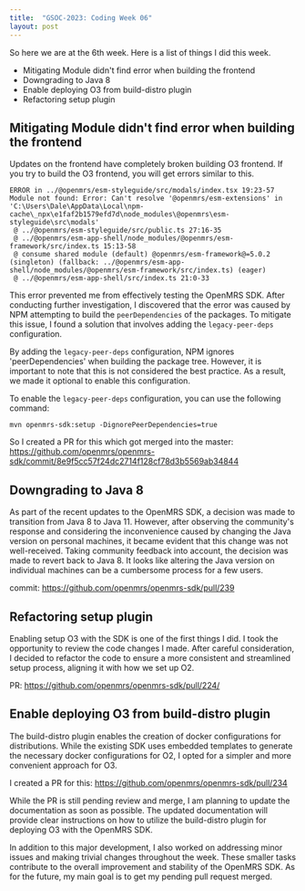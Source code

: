 ```yaml
---
title:  "GSOC-2023: Coding Week 06"
layout: post
---
```

So here we are at the 6th week. Here is a list of things I did this week.

* Mitigating Module didn't find error when building the frontend
* Downgrading to Java 8
* Enable deploying O3 from build-distro plugin
* Refactoring setup plugin









## Mitigating Module didn't find error when building the frontend

Updates on the frontend have completely broken building O3 frontend. If you try to build the O3 frontend, you will get errors similar to this.

````
ERROR in ../@openmrs/esm-styleguide/src/modals/index.tsx 19:23-57
Module not found: Error: Can't resolve '@openmrs/esm-extensions' in 'C:\Users\Dale\AppData\Local\npm-cache\_npx\e1faf2b1579efd7d\node_modules\@openmrs\esm-styleguide\src\modals'
 @ ../@openmrs/esm-styleguide/src/public.ts 27:16-35
 @ ../@openmrs/esm-app-shell/node_modules/@openmrs/esm-framework/src/index.ts 15:13-58
 @ consume shared module (default) @openmrs/esm-framework@=5.0.2 (singleton) (fallback: ../@openmrs/esm-app-shell/node_modules/@openmrs/esm-framework/src/index.ts) (eager)
 @ ../@openmrs/esm-app-shell/src/index.ts 21:0-33
````

This error prevented me from effectively testing the OpenMRS SDK.
After conducting further investigation,
I discovered that the error was caused by NPM attempting to build the `peerDependencies` of the packages.
To mitigate this issue, I found a solution that involves adding the `legacy-peer-deps` configuration.

By adding the `legacy-peer-deps` configuration, NPM ignores 'peerDependencies' when building the package tree.
However, it is important to note that this is not considered the best practice.
As a result, we made it optional to enable this configuration.

To enable the `legacy-peer-deps` configuration, you can use the following command:

````
mvn openmrs-sdk:setup -DignorePeerDependencies=true
````

So I created a PR for this which got merged into the master: <https://github.com/openmrs/openmrs-sdk/commit/8e9f5cc57f24dc2714f128cf78d3b5569ab34844>

## Downgrading to Java 8

As part of the recent updates to the OpenMRS SDK, a decision was made to transition from Java 8 to Java 11. 
However,
after observing the community's response
and considering the inconvenience caused by changing the Java version on personal machines, 
it became evident that this change was not well-received.
Taking community feedback into account, the decision was made to revert back to Java 8.
It looks like altering the Java version on individual machines can be a cumbersome process for a few users.

commit: <https://github.com/openmrs/openmrs-sdk/pull/239>

## Refactoring setup plugin

Enabling setup O3 with the SDK is one of the first things I did. I took the opportunity to review the code changes I made. After careful consideration, I decided to refactor the code to ensure a more consistent and streamlined setup process, aligning it with how we set up O2.

PR: <https://github.com/openmrs/openmrs-sdk/pull/224/>

## Enable deploying O3 from build-distro plugin

The build-distro plugin enables the creation of docker configurations for distributions. While the existing SDK uses embedded templates to generate the necessary docker configurations for O2, I opted for a simpler and more convenient approach for O3.

I created a PR for this: https://github.com/openmrs/openmrs-sdk/pull/234

While the PR is still pending review and merge, I am planning to update the documentation as soon as possible. The updated documentation will provide clear instructions on how to utilize the build-distro plugin for deploying O3 with the OpenMRS SDK.

In addition to this major development, I also worked on addressing minor issues and making trivial changes throughout the week. These smaller tasks contribute to the overall improvement and stability of the OpenMRS SDK.
As for the future, my main goal is to get my pending pull request merged.










